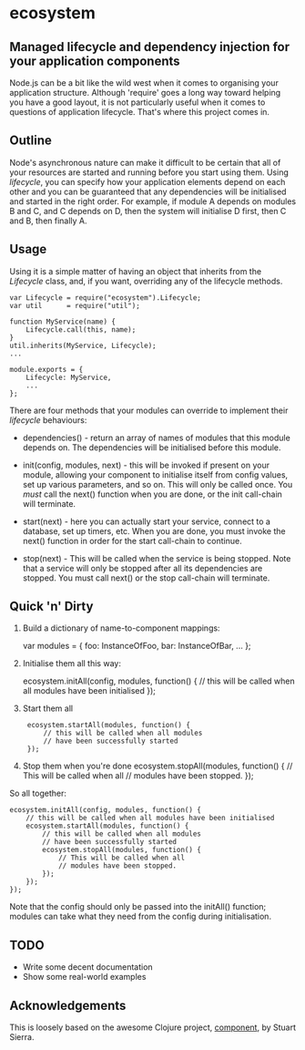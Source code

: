 # ecosystem

## Managed lifecycle and dependency injection for your application components

Node.js can be a bit like the wild west when it comes to organising your
application structure.  Although 'require' goes a long way toward
helping you have a good layout, it is not particularly useful when
it comes to questions of application lifecycle.  That's where this
project comes in.

## Outline

Node's asynchronous nature can make it difficult to be certain that
all of your resources are started and running before you start
using them.  Using _lifecycle_, you can specify how your 
application elements depend on each other and you can be guaranteed that
any dependencies will be initialised and started in the right
order.  For example, if module A depends on modules B and C, and
C depends on D, then the system will initialise D first, then C
and B, then finally A.

## Usage

Using it is a simple matter of having an object that inherits
from the *Lifecycle* class, and, if you want, overriding any of the
lifecycle methods.

    var Lifecycle = require("ecosystem").Lifecycle;
    var util      = require("util");

    function MyService(name) {
        Lifecycle.call(this, name);
    }
    util.inherits(MyService, Lifecycle);
    ...

    module.exports = {
        Lifecycle: MyService,
        ...
    };

There are four methods that your modules can override to implement
their _lifecycle_ behaviours:

* dependencies() - return an array of names of modules that this module
depends on.  The dependencies will be initialised before this module.

* init(config, modules, next) - this will be invoked if present on
your module, allowing your component to initialise itself from
config values, set up various parameters, and so on.  This will
only be called once.  You *must* call the next() function when you
are done, or the init call-chain will terminate.

* start(next) - here you can actually start your service, connect to a
database, set up timers, etc.  When you are done, you must invoke the
next() function in order for the start call-chain to continue.

* stop(next) - This will be called when the service is being stopped. Note
that a service will only be stopped after all its dependencies are stopped.
You must call next() or the stop call-chain will terminate.

## Quick 'n' Dirty

1. Build a dictionary of name-to-component mappings:

    var modules = {
        foo: InstanceOfFoo,
        bar: InstanceOfBar,
        ...
    };

2. Initialise them all this way:

    ecosystem.initAll(config, modules, function() {
        // this will be called when all modules have been initialised
    });

3. Start them all

        ecosystem.startAll(modules, function() {
            // this will be called when all modules
            // have been successfully started
        });

4. Stop them when you're done
            ecosystem.stopAll(modules, function() {
                // This will be called when all
                // modules have been stopped.
            });

So all together:

    ecosystem.initAll(config, modules, function() {
        // this will be called when all modules have been initialised
        ecosystem.startAll(modules, function() {
            // this will be called when all modules
            // have been successfully started
            ecosystem.stopAll(modules, function() {
                // This will be called when all
                // modules have been stopped.
            });
        });
    });

Note that the config should only be passed into the initAll()
function; modules can take what they need from the config during
initialisation.


## TODO

* Write some decent documentation
* Show some real-world examples

## Acknowledgements

This is loosely based on the awesome Clojure project,
[component](https://github.com/stuartsierra/component),
by Stuart Sierra.
